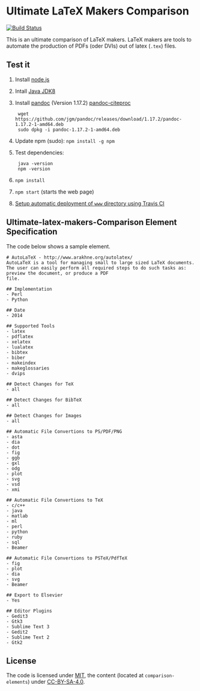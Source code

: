 # Ultimate LaTeX Makers Comparison

[![Build 
Status](https://travis-ci.org/ultimate-comparisons/ultimate-deployment-tool-comparison.svg?branch=master)](https://travis-ci.org/ultimate-comparisons/ultimate-deployment-tool-comparison)

This is an ultimate comparison of LaTeX makers.
LaTeX makers are tools to automate the production of PDFs (oder DVIs) out of latex (`.tex`) files.

## Test it

1. Install [node.js](https://nodejs.org/en/)
2. Intall [Java JDK8](http://www.oracle.com/technetwork/java/javase/downloads/jdk8-downloads-2133151.html)
3. Install [pandoc](http://pandoc.org/installing.html) (Version 1.17.2) [pandoc-citeproc](https://hackage.haskell.org/package/pandoc-citeproc)
        
        wget https://github.com/jgm/pandoc/releases/download/1.17.2/pandoc-1.17.2-1-amd64.deb
        sudo dpkg -i pandoc-1.17.2-1-amd64.deb
        
4. Update npm (sudo): `npm install -g npm`
5. Test dependencies:

        java -version
        npm -version

6. `npm install`
7. `npm start` (starts the web page)
8. [Setup automatic deployment of `www` directory using Travis CI](https://github.com/ultimate-comparisons/ultimate-comparison-BASE/wiki/Build-and-deploy-project-with-Travis-CI)


## Ultimate-latex-makers-Comparison Element Specification

The code below shows a sample element.

    # AutoLaTeX - http://www.arakhne.org/autolatex/
    AutoLaTeX is a tool for managing small to large sized LaTeX documents. The user can easily perform all required steps to do such tasks as: preview the document, or produce a PDF 
    file.

    ## Implementation
    - Perl
    - Python

    ## Date
    - 2014

    ## Supported Tools
    - latex
    - pdflatex
    - xelatex
    - lualatex
    - bibtex
    - biber
    - makeindex
    - makeglossaries
    - dvips

    ## Detect Changes for TeX
    - all

    ## Detect Changes for BibTeX
    - all

    ## Detect Changes for Images
    - all

    ## Automatic File Convertions to PS/PDF/PNG
    - asta
    - dia
    - dot
    - fig
    - ggb
    - gxl
    - odg
    - plot
    - svg
    - vsd
    - xmi

    ## Automatic File Convertions to TeX
    - c/c++
    - java
    - matlab
    - ml
    - perl
    - python
    - ruby
    - sql
    - Beamer

    ## Automatic File Convertions to PSTeX/PdfTeX
    - fig
    - plot
    - dia
    - svg
    - Beamer

    ## Export to Elsevier
    - Yes

    ## Editor Plugins
    - Gedit3
    - Gtk3
    - Sublime Text 3
    - Gedit2
    - Sublime Text 2
    - Gtk2


## License

The code is licensed under [MIT], the content (located at `comparison-elements`) under [CC-BY-SA-4.0].

  [MIT]: https://opensource.org/licenses/MIT
  [CC-BY-SA-4.0]: http://creativecommons.org/licenses/by-sa/4.0/
